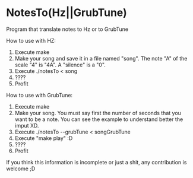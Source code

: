 NotesTo(Hz||GrubTune)
=========

Program that translate notes to Hz or to GrubTune

How to use with HZ:

1. Execute make
2. Make your song and save it in a file named "song". The note "A" of the scale "4" is "4A". A "silence" is a "0".
3. Execute ./notesTo < song
4. ????
5. Profit

How to use with GrubTune:

1. Execute make
2. Make your song. You must say first the number of seconds that you want to be a note. You can see the example to understand better the imput XD.
3. Execute ./notesTo --grubTune < songGrubTune
4. Execute "make play" :D
5. ????
6. Profit

If you think this information is incomplete or just a shit, any contribution is welcome ;D
